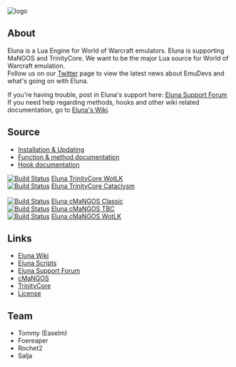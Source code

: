 ![logo](https://dl.dropbox.com/u/98478761/eluna-DBCA-Designs.png)

## About

Eluna is a Lua Engine for World of Warcraft emulators. Eluna is supporting MaNGOS and TrinityCore.
We want to be the major Lua source for World of Warcraft emulation.<br />
Follow us on our [Twitter](https://twitter.com/EmuDevs) page to view the latest news about EmuDevs and what's going on with Eluna.

If you're having trouble, post in Eluna's support here: [Eluna Support Forum](http://emudevs.com/forumdisplay.php/84-Support)<br />
If you need help regarding methods, hooks and other wiki related documentation, go to [Eluna's Wiki](http://wiki.emudevs.com/doku.php?id=eluna).

## Source

* [Installation & Updating](/docs/INSTALL.md)
* [Function & method documentation](/LuaFunctions.cpp)
* [Hook documentation](/HookMgr.h#L76)

[![Build Status](https://travis-ci.org/ElunaLuaEngine/ElunaTrinityWotlk.png?branch=master)](https://travis-ci.org/ElunaLuaEngine/ElunaTrinityWotlk) [Eluna TrinityCore WotLK](https://github.com/ElunaLuaEngine/ElunaTrinityWotlk)<br />
[![Build Status](https://travis-ci.org/ElunaLuaEngine/ElunaTrinityCata.png?branch=master)](https://travis-ci.org/ElunaLuaEngine/ElunaTrinityCata) [Eluna TrinityCore Cataclysm](https://github.com/ElunaLuaEngine/ElunaTrinityCata)<br />
<br />
[![Build Status](https://travis-ci.org/ElunaLuaEngine/ElunaMangosClassic.png?branch=master)](https://travis-ci.org/ElunaLuaEngine/ElunaMangosClassic) [Eluna cMaNGOS Classic](https://github.com/ElunaLuaEngine/ElunaMangosClassic)<br />
[![Build Status](https://travis-ci.org/ElunaLuaEngine/ElunaMangosTbc.png?branch=master)](https://travis-ci.org/ElunaLuaEngine/ElunaMangosTbc) [Eluna cMaNGOS TBC](https://github.com/ElunaLuaEngine/ElunaMangosTbc)<br />
[![Build Status](https://travis-ci.org/ElunaLuaEngine/ElunaMangosWotlk.png?branch=master)](https://travis-ci.org/ElunaLuaEngine/ElunaMangosWotlk) [Eluna cMaNGOS WotLK](https://github.com/ElunaLuaEngine/ElunaMangosWotlk)

## Links

* [Eluna Wiki](http://wiki.emudevs.com/doku.php?id=eluna)
* [Eluna Scripts](https://github.com/ElunaLuaEngine/Scripts)
* [Eluna Support Forum](http://emudevs.com)
* [cMaNGOS](http://cmangos.net/)
* [TrinityCore](http://www.trinitycore.org/)
* [License](/docs/LICENSE.md)

## Team

* Tommy (Easelm)
* Foereaper
* Rochet2
* Salja
